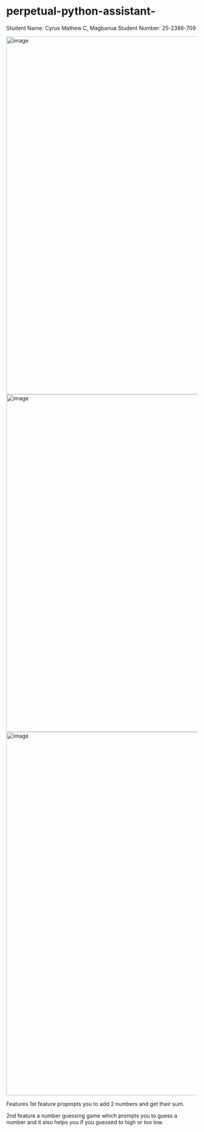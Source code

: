 # perpetual-python-assistant-

Student Name: Cyrus Mathew C, Magbanua
Student Number: 25-2386-709

  <img width="1443" height="942" alt="image" src="https://github.com/user-attachments/assets/3cdd538d-cc45-46c9-9971-86f4bea63d0d" />
  <img width="1152" height="889" alt="image" src="https://github.com/user-attachments/assets/6d07a14a-6ab6-4085-8d9f-da96a0196f80" />
<img width="1157" height="957" alt="image" src="https://github.com/user-attachments/assets/eb76faf9-34ef-49e8-aacf-0058301714b2" />

Features
1st feature propmpts you to add 2 numbers and get their sum.

2nd feature a number guessing game which prompts you to guess a number and it also helps you if you guessed to high or too low.




